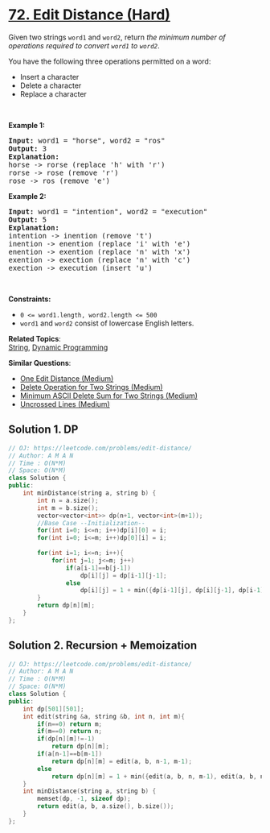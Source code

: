 # [72. Edit Distance (Hard)](https://leetcode.com/problems/edit-distance/)

<p>Given two strings <code>word1</code> and <code>word2</code>, return <em>the minimum number of operations required to convert <code>word1</code> to <code>word2</code></em>.</p>

<p>You have the following three operations permitted on a word:</p>

<ul>
	<li>Insert a character</li>
	<li>Delete a character</li>
	<li>Replace a character</li>
</ul>

<p>&nbsp;</p>
<p><strong>Example 1:</strong></p>

<pre><strong>Input:</strong> word1 = "horse", word2 = "ros"
<strong>Output:</strong> 3
<strong>Explanation:</strong> 
horse -&gt; rorse (replace 'h' with 'r')
rorse -&gt; rose (remove 'r')
rose -&gt; ros (remove 'e')
</pre>

<p><strong>Example 2:</strong></p>

<pre><strong>Input:</strong> word1 = "intention", word2 = "execution"
<strong>Output:</strong> 5
<strong>Explanation:</strong> 
intention -&gt; inention (remove 't')
inention -&gt; enention (replace 'i' with 'e')
enention -&gt; exention (replace 'n' with 'x')
exention -&gt; exection (replace 'n' with 'c')
exection -&gt; execution (insert 'u')
</pre>

<p>&nbsp;</p>
<p><strong>Constraints:</strong></p>

<ul>
	<li><code>0 &lt;= word1.length, word2.length &lt;= 500</code></li>
	<li><code>word1</code> and <code>word2</code> consist of lowercase English letters.</li>
</ul>


**Related Topics**:  
[String](https://leetcode.com/tag/string/), [Dynamic Programming](https://leetcode.com/tag/dynamic-programming/)

**Similar Questions**:
* [One Edit Distance (Medium)](https://leetcode.com/problems/one-edit-distance/)
* [Delete Operation for Two Strings (Medium)](https://leetcode.com/problems/delete-operation-for-two-strings/)
* [Minimum ASCII Delete Sum for Two Strings (Medium)](https://leetcode.com/problems/minimum-ascii-delete-sum-for-two-strings/)
* [Uncrossed Lines (Medium)](https://leetcode.com/problems/uncrossed-lines/)

## Solution 1. DP

```cpp
// OJ: https://leetcode.com/problems/edit-distance/
// Author: A M A N
// Time : O(N*M)
// Space: O(N*M)
class Solution {
public:
    int minDistance(string a, string b) {
        int n = a.size();
        int m = b.size();
        vector<vector<int>> dp(n+1, vector<int>(m+1));
        //Base Case --Initialization--
        for(int i=0; i<=n; i++)dp[i][0] = i;        
        for(int i=0; i<=m; i++)dp[0][i] = i;
        
        for(int i=1; i<=n; i++){
            for(int j=1; j<=m; j++)
                if(a[i-1]==b[j-1])
                    dp[i][j] = dp[i-1][j-1];
                else
                    dp[i][j] = 1 + min({dp[i-1][j], dp[i][j-1], dp[i-1][j-1]});
        }
        return dp[n][m];
    }
};
```


## Solution 2. Recursion + Memoization

```cpp
// OJ: https://leetcode.com/problems/edit-distance/
// Author: A M A N
// Time : O(N*M)
// Space: O(N*M)
class Solution {
public:
    int dp[501][501];
    int edit(string &a, string &b, int n, int m){
        if(n==0) return m;
        if(m==0) return n;
        if(dp[n][m]!=-1)
            return dp[n][m];
        if(a[n-1]==b[m-1])
            return dp[n][m] = edit(a, b, n-1, m-1);
        else
            return dp[n][m] = 1 + min({edit(a, b, n, m-1), edit(a, b, n-1, m), edit(a, b, n-1, m-1)});
    }
    int minDistance(string a, string b) {
        memset(dp, -1, sizeof dp);
        return edit(a, b, a.size(), b.size());
    }
};
```